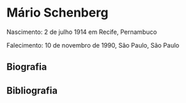 # Mário Schenberg

Nascimento: 2 de julho 1914 em Recife, Pernambuco

Falecimento: 10 de novembro de 1990, São Paulo, São Paulo

## Biografia

## Bibliografia

